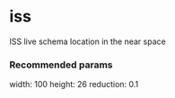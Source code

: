 # iss

ISS live schema location in the near space

### Recommended params
width: 100
height: 26
reduction: 0.1
